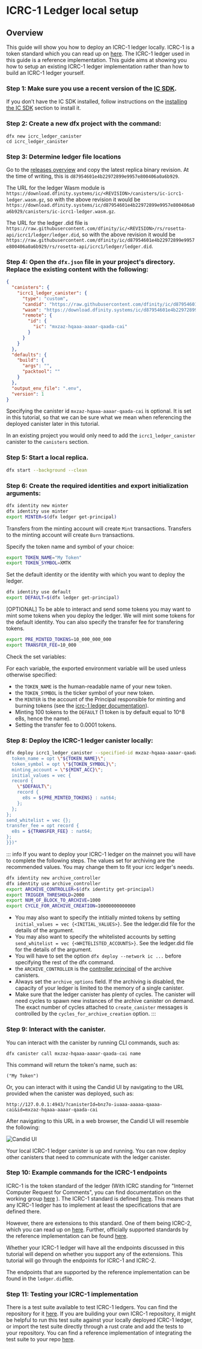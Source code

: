 # ICRC-1 Ledger local setup

## Overview
This guide will show you how to deploy an ICRC-1 ledger locally. ICRC-1 is a token standard which you can read up on [here](https://github.com/dfinity/ICRC-1). 
The ICRC-1 ledger used in this guide is a reference implementation. This guide aims at showing you how to setup an existing ICRC-1 ledger implementation rather than how to build an ICRC-1 ledger yourself. 

### Step 1:  Make sure you use a recent version of the [IC SDK](/developer-docs/setup/install/index.mdx).
If you don’t have the IC SDK installed, follow instructions on the [installing the IC SDK](/developer-docs/setup/install/index.mdx) section to install it.

### Step 2: Create a new dfx project with the command:

```
dfx new icrc_ledger_canister
cd icrc_ledger_canister
```

### Step 3:  Determine ledger file locations

Go to the [releases overview](https://dashboard.internetcomputer.org/releases) and copy the latest replica binary revision. At the time of writing, this is `d87954601e4b22972899e9957e800406a0a6b929`.

The URL for the ledger Wasm module is `https://download.dfinity.systems/ic/<REVISION>/canisters/ic-icrc1-ledger.wasm.gz`, so with the above revision it would be `https://download.dfinity.systems/ic/d87954601e4b22972899e9957e800406a0a6b929/canisters/ic-icrc1-ledger.wasm.gz`.

The URL for the ledger .did file is `https://raw.githubusercontent.com/dfinity/ic/<REVISION>/rs/rosetta-api/icrc1/ledger/ledger.did`, so with the above revision it would be `https://raw.githubusercontent.com/dfinity/ic/d87954601e4b22972899e9957e800406a0a6b929/rs/rosetta-api/icrc1/ledger/ledger.did`.

### Step 4:  Open the `dfx.json` file in your project's directory. Replace the existing content with the following:

``` json
{
  "canisters": {
    "icrc1_ledger_canister": {
      "type": "custom",
      "candid": "https://raw.githubusercontent.com/dfinity/ic/d87954601e4b22972899e9957e800406a0a6b929/rs/rosetta-api/icrc1/ledger/ledger.did",
      "wasm": "https://download.dfinity.systems/ic/d87954601e4b22972899e9957e800406a0a6b929/canisters/ic-icrc1-ledger.wasm.gz",
      "remote": {
        "id": {
          "ic": "mxzaz-hqaaa-aaaar-qaada-cai"
        }
      }
    }
  },
  "defaults": {
    "build": {
      "args": "",
      "packtool": ""
    }
  },
  "output_env_file": ".env",
  "version": 1
}
```
Specifying the canister id `mxzaz-hqaaa-aaaar-qaada-cai` is optional. It is set in this tutorial, so that we can be sure what we mean when referencing the deployed canister later in this tutorial.

In an existing project you would only need to add the `icrc1_ledger_canister` canister to the `canisters` section.

### Step 5:  Start a local replica.

``` sh
dfx start --background --clean
```

### Step 6:  Create the required identities and export initialization arguments:

``` sh
dfx identity new minter
dfx identity use minter
export MINTER=$(dfx ledger get-principal)
```
Transfers from the minting account will create `Mint` transactions. Transfers to the minting account will create `Burn` transactions.

Specify the token name and symbol of your choice:

``` sh
export TOKEN_NAME="My Token"
export TOKEN_SYMBOL=XMTK
```

Set the default identity or the identity with which you want to deploy the ledger.
``` sh
dfx identity use default
export DEFAULT=$(dfx ledger get-principal)
```

[OPTIONAL]
To be able to interact and send some tokens you may want to mint some tokens when you deploy the ledger. 
We will mint some tokens for the default identity.
You can also specify the transfer fee for transfering tokens. 
``` sh
export PRE_MINTED_TOKENS=10_000_000_000
export TRANSFER_FEE=10_000
```


Check the set variables:

For each variable, the exported environment variable will be used unless otherwise specified:
-   the `TOKEN_NAME` is the human-readable name of your new token.
-   the `TOKEN_SYMBOL` is the ticker symbol of your new token.
-   the `MINTER` is the account of the Principal responsible for minting and burning tokens (see the [icrc-1 ledger documentation](https://github.com/dfinity/ICRC-1)).
-   Minting 100 tokens to the `DEFAULT` (1 token is by default equal to 10^8 e8s, hence the name).
-   Setting the transfer fee to 0.0001 tokens.
### Step 8:  Deploy the ICRC-1 ledger canister locally:


``` sh
dfx deploy icrc1_ledger_canister --specified-id mxzaz-hqaaa-aaaar-qaada-cai --argument "(variant {Init = record {
  token_name = opt \"${TOKEN_NAME}\";
  token_symbol = opt \"${TOKEN_SYMBOL}\";
  minting_account = \"${MINT_ACC}\";
  initial_values = vec {
  record {
    \"$DEFAULT\";
    record {
      e8s = ${PRE_MINTED_TOKENS} : nat64;
    };
  };
};
send_whitelist = vec {};
transfer_fee = opt record {
  e8s = ${TRANSFER_FEE} : nat64;
};
}})"
```

::: info
If you want to deploy your ICRC-1 ledger on the mainnet you will have to complete the following steps. The values set for archiving are the recommended values. You may change them to fit your icrc ledger's needs. 
``` sh
dfx identity new archive_controller
dfx identity use archive_controller
export ARCHIVE_CONTROLLER=$(dfx identity get-principal)
export TRIGGER_THRESHOLD=2000
export NUM_OF_BLOCK_TO_ARCHIVE=1000
export CYCLE_FOR_ARCHIVE_CREATION=10000000000000
```
-   You may also want to specify the intitially minted tokens by setting `initial_values = vec {<INITIAL_VALUES>}`. See the ledger.did file for the details of the argument.
-   You may also want to specify the whitelisted accounts by setting `send_whitelist = vec {<WHITELISTED_ACCOUNTS>}`. See the ledger.did file for the details of the argument.
-   You will have to set the option `dfx deploy --network ic ...` before specifying the rest of the dfx command.
-   the `ARCHIVE_CONTROLLER` is the [controller principal](/developer-docs/setup/cycles/cycles-wallet.md#controller-and-custodian-roles) of the archive canisters.
-   Always set the `archive_options` field. If the archiving is disabled, the capacity of your ledger is limited to the memory of a single canister.
-   Make sure that the ledger canister has plenty of cycles. The canister will need cycles to spawn new instances of the archive canister on demand. The exact number of cycles attached to `create_canister` messages is controlled by the `cycles_for_archive_creation` option.
:::


### Step 9: Interact with the canister.

You can interact with the canister by running CLI commands, such as:

```
dfx canister call mxzaz-hqaaa-aaaar-qaada-cai name 
```

This command will return the token's name, such as:

```
("My Token")
```

Or, you can interact with it using the Candid UI by navigating to the URL provided when the canister was deployed, such as:

```
http://127.0.0.1:4943/?canisterId=bnz7o-iuaaa-aaaaa-qaaaa-cai&id=mxzaz-hqaaa-aaaar-qaada-cai
```

After navigating to this URL in a web browser, the Candid UI will resemble the following:

![Candid UI](../_attachments/CandidUI.png)

Your local ICRC-1 ledger canister is up and running. You can now deploy other canisters that need to communicate with the ledger canister.

### Step 10: Example commands for the ICRC-1 endpoints
ICRC-1 is the token standard of the ledger (With ICRC standing for "Internet Computer Request for Comments", you can find documentation on the working group [here](https://github.com/dfinity/ICRC) ). The ICRC-1 standard is defined [here](https://github.com/dfinity/ICRC-1/blob/main/standards/ICRC-1/README.md). This means that any ICRC-1 ledger has to implement at least the specifications that are defined there. 

However, there are extensions to this standard. One of them being ICRC-2, which you can read up on [here](https://github.com/dfinity/ICRC-1/blob/main/standards/ICRC-2/README.md). Further, officially supported standards by the reference implementation can be found [here](https://github.com/dfinity/ICRC-1/tree/main/standards). 

Whether your ICRC-1 ledger will have all the endpoints discussed in this tutorial will depend on whether you support any of the extensions. 
This tutorial will go through the endpoints for ICRC-1 and ICRC-2. 

The endpoints that are supported by the reference implementation can be found in the `ledger.did`file. 

### Step 11: Testing your ICRC-1 implementation
There is a test suite available to test ICRC-1 ledgers. You can find the repository for it [here](https://github.com/dfinity/ICRC-1/tree/main/test). If you are building your own ICRC-1 repository, it might be helpful to run this test suite against your locally deployed ICRC-1 ledger, or import the test suite directly through a rust crate and add the tests to your repository. You can find a reference implementation of integrating the test suite to your repo [here](https://github.com/dfinity/ICRC-1/tree/main/test/ref).
